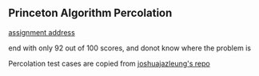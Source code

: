 ## Princeton Algorithm Percolation

[assignment address](https://www.cs.princeton.edu/courses/archive/spr18/cos226/assignments/percolation/index.html)

end with only 92 out of 100 scores, and donot know where the problem is

Percolation test cases are copied from 
[joshuajazleung's repo](https://github.com/joshuajazleung/Princeton-Percolation/blob/master/src/Percolation.java)
